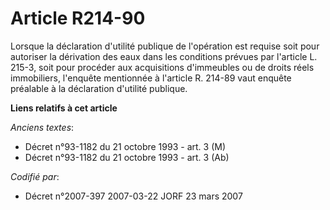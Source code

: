 # Article R214-90

Lorsque la déclaration d'utilité publique de l'opération est requise soit pour autoriser la dérivation des eaux dans les
conditions prévues par l'article L. 215-3, soit pour procéder aux acquisitions d'immeubles ou de droits réels immobiliers,
l'enquête mentionnée à l'article R. 214-89 vaut enquête préalable à la déclaration d'utilité publique.

**Liens relatifs à cet article**

_Anciens textes_:

  - Décret n°93-1182 du 21 octobre 1993 - art. 3 (M)
  - Décret n°93-1182 du 21 octobre 1993 - art. 3 (Ab)

_Codifié par_:

  - Décret n°2007-397 2007-03-22 JORF 23 mars 2007
